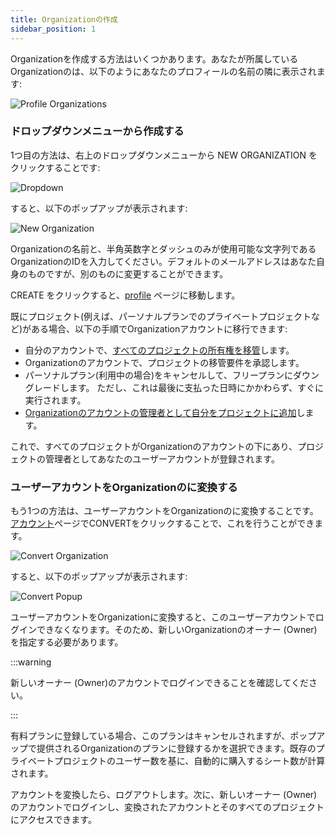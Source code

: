 ```yaml
---
title: Organizationの作成
sidebar_position: 1
---
```


Organizationを作成する方法はいくつかあります。あなたが所属しているOrganizationのは、以下のようにあなたのプロフィールの名前の隣に表示されます:

![Profile Organizations][1]

### ドロップダウンメニューから作成する

1つ目の方法は、右上のドロップダウンメニューから NEW ORGANIZATION をクリックすることです:

![Dropdown][2]

すると、以下のポップアップが表示されます:

![New Organization][3]

Organizationの名前と、半角英数字とダッシュのみが使用可能な文字列であるOrganizationのIDを入力してください。デフォルトのメールアドレスはあなた自身のものですが、別のものに変更することができます。

CREATE をクリックすると、[profile][4] ページに移動します。

既にプロジェクト(例えば、パーソナルプランでのプライベートプロジェクトなど)がある場合、以下の手順でOrganizationアカウントに移行できます:

* 自分のアカウントで、[すべてのプロジェクトの所有権を移管][5]します。
* Organizationのアカウントで、プロジェクトの移管要件を承認します。
* パーソナルプラン(利用中の場合)をキャンセルして、フリープランにダウングレードします。 ただし、これは最後に支払った日時にかかわらず、すぐに実行されます。
* [Organizationのアカウントの管理者として自分をプロジェクトに追加][6]します。

これで、すべてのプロジェクトがOrganizationのアカウントの下にあり、プロジェクトの管理者としてあなたのユーザーアカウントが登録されます。

### ユーザーアカウントをOrganizationのに変換する

もう1つの方法は、ユーザーアカウントをOrganizationのに変換することです。[アカウント][7]ページでCONVERTをクリックすることで、これを行うことができます。

![Convert Organization][8]

すると、以下のポップアップが表示されます:

![Convert Popup][9]

ユーザーアカウントをOrganizationに変換すると、このユーザーアカウントでログインできなくなります。そのため、新しいOrganizationのオーナー (Owner)を指定する必要があります。

:::warning

新しいオーナー (Owner)のアカウントでログインできることを確認してください。

:::

有料プランに登録している場合、このプランはキャンセルされますが、ポップアップで提供されるOrganizationのプランに登録するかを選択できます。既存のプライベートプロジェクトのユーザー数を基に、自動的に購入するシート数が計算されます。

アカウントを変換したら、ログアウトします。次に、新しいオーナー (Owner)のアカウントでログインし、変換されたアカウントとそのすべてのプロジェクトにアクセスできます。

[1]: /images/user-manual/organizations/organizations.jpg
[2]: /images/user-manual/organizations/dropdown.png
[3]: /images/user-manual/organizations/new-organization.jpg
[4]: /user-manual/profile
[5]: /user-manual/profile/projects/#transfer-project-ownership
[6]: /user-manual/organizations/managing-organizations/#projects
[7]: /user-manual/profile/account
[8]: /images/user-manual/organizations/convert.png
[9]: /images/user-manual/organizations/convert-popup.png
